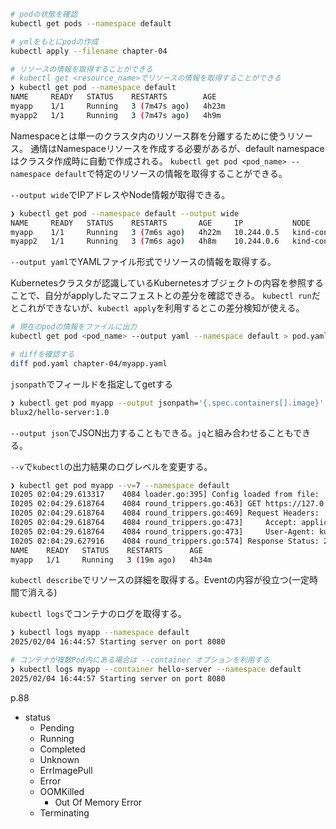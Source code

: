 ```bash
# podの状態を確認
kubectl get pods --namespace default

# ymlをもとにpodの作成
kubectl apply --filename chapter-04

# リソースの情報を取得することができる
# kubectl get <resource_name>でリソースの情報を取得することができる
❯ kubectl get pod --namespace default
NAME     READY   STATUS    RESTARTS        AGE
myapp    1/1     Running   3 (7m47s ago)   4h23m
myapp2   1/1     Running   3 (7m47s ago)   4h9m
```

Namespaceとは単一のクラスタ内のリソース群を分離するために使うリソース。
通情はNamespaceリソースを作成する必要があるが、default namespaceはクラスタ作成時に自動で作成される。
`kubectl get pod <pod_name> --namespace default`で特定のリソースの情報を取得することができる。

`--output wide`でIPアドレスやNode情報が取得できる。

```bash
❯ kubectl get pod --namespace default --output wide
NAME     READY   STATUS    RESTARTS       AGE     IP           NODE                 NOMINATED NODE   READINESS GATES
myapp    1/1     Running   3 (7m6s ago)   4h22m   10.244.0.5   kind-control-plane   <none>           <none>
myapp2   1/1     Running   3 (7m6s ago)   4h8m    10.244.0.6   kind-control-plane   <none>           <none>
```

`--output yaml`でYAMLファイル形式でリソースの情報を取得する。

Kubernetesクラスタが認識しているKubernetesオブジェクトの内容を参照することで、自分がapplyしたマニフェストとの差分を確認できる。
`kubectl run`だとこれができないが、`kubectl apply`を利用するとこの差分検知が使える。

```bash
# 現在のpodの情報をファイルに出力
kubectl get pod <pod_name> --output yaml --namespace default > pod.yaml

# diffを確認する
diff pod.yaml chapter-04/myapp.yaml
```

`jsonpath`でフィールドを指定してgetする

```bash
❯ kubectl get pod myapp --output jsonpath='{.spec.containers[].image}'
blux2/hello-server:1.0
```

`--output json`でJSON出力することもできる。`jq`と組み合わせることもできる。

`--v`で`kubectl`の出力結果のログレベルを変更する。

```bash
❯ kubectl get pod myapp --v=7 --namespace default
I0205 02:04:29.613317    4084 loader.go:395] Config loaded from file:  C:\Users\takas\.kube\config
I0205 02:04:29.618764    4084 round_trippers.go:463] GET https://127.0.0.1:55017/api/v1/namespaces/default/pods/myapp
I0205 02:04:29.618764    4084 round_trippers.go:469] Request Headers:
I0205 02:04:29.618764    4084 round_trippers.go:473]     Accept: application/json;as=Table;v=v1;g=meta.k8s.io,application/json;as=Table;v=v1beta1;g=meta.k8s.io,application/json
I0205 02:04:29.618764    4084 round_trippers.go:473]     User-Agent: kubectl.exe/v1.31.4 (windows/amd64) kubernetes/a78aa47
I0205 02:04:29.627916    4084 round_trippers.go:574] Response Status: 200 OK in 9 milliseconds
NAME    READY   STATUS    RESTARTS      AGE
myapp   1/1     Running   3 (19m ago)   4h34m
```

`kubectl describe`でリソースの詳細を取得する。Eventの内容が役立つ(一定時間で消える)

`kubectl logs`でコンテナのログを取得する。

```bash
❯ kubectl logs myapp --namespace default
2025/02/04 16:44:57 Starting server on port 8080

# コンテナが複数Pod内にある場合は --container オプションを利用する
❯ kubectl logs myapp --container hello-server --namespace default
2025/02/04 16:44:57 Starting server on port 8080
```

p.88

- status
  - Pending
  - Running
  - Completed
  - Unknown
  - ErrImagePull
  - Error
  - OOMKilled
    - Out Of Memory Error
  - Terminating
